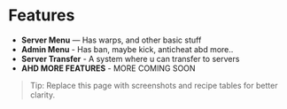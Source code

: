 # Features

- **Server Menu** — Has warps, and other basic stuff
- **Admin Menu** - Has ban, maybe kick, anticheat abd more..
- **Server Transfer** - A system where u can transfer to servers
- **AHD MORE FEATURES** - MORE COMING SOON

> Tip: Replace this page with screenshots and recipe tables for better clarity.
> 
